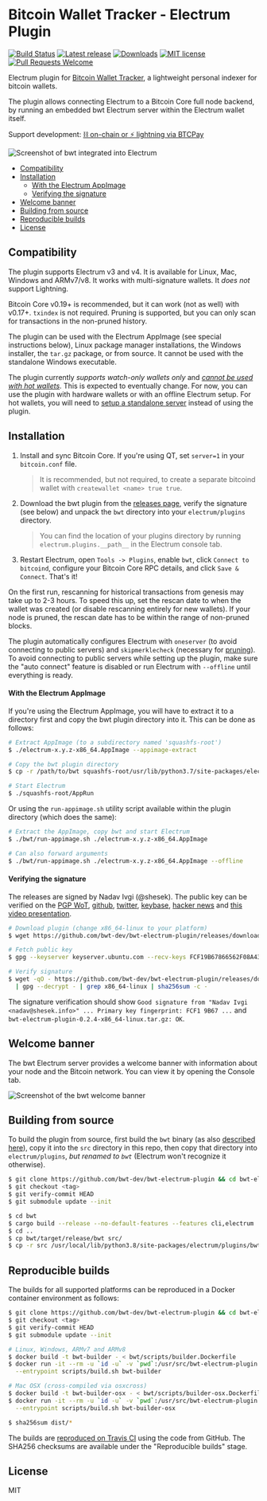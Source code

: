 # Bitcoin Wallet Tracker - Electrum Plugin

[![Build Status](https://travis-ci.org/bwt-dev/bwt-electrum-plugin.svg?branch=master)](https://travis-ci.org/bwt-dev/bwt-electrum-plugin)
[![Latest release](https://img.shields.io/github/v/release/bwt-dev/bwt-electrum-plugin?color=orange)](https://github.com/bwt-dev/bwt-electrum-plugin/releases/tag/v0.2.4)
[![Downloads](https://img.shields.io/github/downloads/bwt-dev/bwt/total.svg?color=blueviolet)](https://github.com/bwt-dev/bwt-electrum-plugin/releases)
[![MIT license](https://img.shields.io/github/license/bwt-dev/bwt-electrum-plugin.svg?color=yellow)](https://github.com/bwt-dev/bwt-electrum-plugin/blob/master/LICENSE)
[![Pull Requests Welcome](https://img.shields.io/badge/PRs-welcome-brightgreen.svg)](https://github.com/bwt-dev/bwt#developing)

<!-- TODO: change downloads counter back from main repo -->

Electrum plugin for [Bitcoin Wallet Tracker](https://github.com/bwt-dev/bwt), a lightweight personal indexer for bitcoin wallets.

The plugin allows connecting Electrum to a Bitcoin Core full node backend, by running
an embedded bwt Electrum server within the Electrum wallet itself.

Support development: [⛓️ on-chain or ⚡ lightning via BTCPay](https://btcpay.shesek.info/)

![Screenshot of bwt integrated into Electrum](https://raw.githubusercontent.com/bwt-dev/bwt-electrum-plugin/master/doc/electrum-plugin.png)

- [Compatibility](#compatibility)
- [Installation](#installation)
  - [With the Electrum AppImage](#with-the-electrum-appimage)
  - [Verifying the signature](#verifying-the-signature)
- [Welcome banner](#welcome-banner)
- [Building from source](#building-from-source)
- [Reproducible builds](#reproducible-builds)
- [License](#license)

## Compatibility

The plugin supports Electrum v3 and v4. It is available for Linux, Mac, Windows and ARMv7/v8. It works with multi-signature wallets. It *does not* support Lightning.

Bitcoin Core v0.19+ is recommended, but it can work (not as well) with v0.17+. `txindex` is not required.
Pruning is supported, but you can only scan for transactions in the non-pruned history.

The plugin can be used with the Electrum AppImage (see special instructions below), Linux package manager installations,
the Windows installer, the `tar.gz` package, or from source.
It cannot be used with the standalone Windows executable.

The plugin currently *supports watch-only wallets only* and [*cannot be used with hot wallets*](https://twitter.com/shesek/status/1275057901149667329). This is expected to eventually change.
For now, you can use the plugin with hardware wallets or with an offline Electrum setup.
For hot wallets, you will need to [setup a standalone server](https://github.com/bwt-dev/bwt#setting-up-bwt)
instead of using the plugin.

## Installation

1. Install and sync Bitcoin Core. If you're using QT, set `server=1` in your `bitcoin.conf` file.

   > It is recommended, but not required, to create a separate bitcoind wallet with `createwallet <name> true true`.

2. Download the bwt plugin from the [releases page](https://github.com/bwt-dev/bwt-electrum-plugin/releases),
   verify the signature (see below) and unpack the `bwt` directory into your `electrum/plugins` directory.

   > You can find the location of your plugins directory by running `electrum.plugins.__path__` in the Electrum console tab.

3. Restart Electrum, open `Tools -> Plugins`, enable `bwt`, click `Connect to bitcoind`, configure your Bitcoin Core RPC details, and click `Save & Connect`. That's it!

On the first run, rescanning for historical transactions from genesis may take up to 2-3 hours. To speed this up, set the rescan date to when
the wallet was created (or disable rescanning entirely for new wallets). If your node is pruned, the rescan date has to be within
the range of non-pruned blocks.

The plugin automatically configures Electrum with `oneserver` (to avoid connecting to public servers) and `skipmerklecheck` (necessary for [pruning](https://github.com/bwt-dev/bwt#pruning)).
To avoid connecting to public servers while setting up the plugin, make sure the "auto connect" feature is disabled or run Electrum with `--offline` until everything is ready.

#### With the Electrum AppImage

If you're using the Electrum AppImage, you will have to extract it to a directory first and copy the bwt plugin directory into it.
This can be done as follows:

```bash
# Extract AppImage (to a subdirectory named 'squashfs-root')
$ ./electrum-x.y.z-x86_64.AppImage --appimage-extract

# Copy the bwt plugin directory
$ cp -r /path/to/bwt squashfs-root/usr/lib/python3.7/site-packages/electrum/plugins/

# Start Electrum
$ ./squashfs-root/AppRun
```

Or using the `run-appimage.sh` utility script available within the plugin directory (which does the same):

```bash
# Extract the AppImage, copy bwt and start Electrum
$ ./bwt/run-appimage.sh ./electrum-x.y.z-x86_64.AppImage

# Can also forward arguments
$ ./bwt/run-appimage.sh ./electrum-x.y.z-x86_64.AppImage --offline
```

#### Verifying the signature

The releases are signed by Nadav Ivgi (@shesek).
The public key can be verified on
the [PGP WoT](http://keys.gnupg.net/pks/lookup?op=vindex&fingerprint=on&search=0x81F6104CD0F150FC),
[github](https://api.github.com/users/shesek/gpg_keys),
[twitter](https://twitter.com/shesek),
[keybase](https://keybase.io/nadav),
[hacker news](https://news.ycombinator.com/user?id=nadaviv)
and [this video presentation](https://youtu.be/SXJaN2T3M10?t=4).


```bash
# Download plugin (change x86_64-linux to your platform)
$ wget https://github.com/bwt-dev/bwt-electrum-plugin/releases/download/v0.2.4/bwt-electrum-plugin-0.2.4-x86_64-linux.tar.gz

# Fetch public key
$ gpg --keyserver keyserver.ubuntu.com --recv-keys FCF19B67866562F08A43AAD681F6104CD0F150FC

# Verify signature
$ wget -qO - https://github.com/bwt-dev/bwt-electrum-plugin/releases/download/v0.2.4/SHA256SUMS.asc \
  | gpg --decrypt - | grep x86_64-linux | sha256sum -c -
```

The signature verification should show `Good signature from "Nadav Ivgi <nadav@shesek.info>" ... Primary key fingerprint: FCF1 9B67 ...` and `bwt-electrum-plugin-0.2.4-x86_64-linux.tar.gz: OK`.

## Welcome banner

The bwt Electrum server provides a welcome banner with information about your node and the Bitcoin network.
You can view it by opening the Console tab.

![Screenshot of the bwt welcome banner](https://raw.githubusercontent.com/bwt-dev/bwt-electrum-plugin/master/doc/electrum-banner.png)

## Building from source

To build the plugin from source, first build the `bwt` binary (as also [described here](https://github.com/bwt-dev/bwt#from-source)),
copy it into the `src` directory in this repo, then copy that directory into `electrum/plugins`, *but renamed to `bwt`* (Electrum won't recognize it otherwise).

```bash
$ git clone https://github.com/bwt-dev/bwt-electrum-plugin && cd bwt-electrum-plugin
$ git checkout <tag>
$ git verify-commit HEAD
$ git submodule update --init

$ cd bwt
$ cargo build --release --no-default-features --features cli,electrum
$ cd ..
$ cp bwt/target/release/bwt src/
$ cp -r src /usr/local/lib/python3.8/site-packages/electrum/plugins/bwt
```

## Reproducible builds

The builds for all supported platforms can be reproduced in a Docker container environment as follows:

```bash
$ git clone https://github.com/bwt-dev/bwt-electrum-plugin && cd bwt-electrum-plugin
$ git checkout <tag>
$ git verify-commit HEAD
$ git submodule update --init

# Linux, Windows, ARMv7 and ARMv8
$ docker build -t bwt-builder - < bwt/scripts/builder.Dockerfile
$ docker run -it --rm -u `id -u` -v `pwd`:/usr/src/bwt-electrum-plugin -w /usr/src/bwt-electrum-plugin \
  --entrypoint scripts/build.sh bwt-builder

# Mac OSX (cross-compiled via osxcross)
$ docker build -t bwt-builder-osx - < bwt/scripts/builder-osx.Dockerfile
$ docker run -it --rm -u `id -u` -v `pwd`:/usr/src/bwt-electrum-plugin -w /usr/src/bwt-electrum-plugin \
  --entrypoint scripts/build.sh bwt-builder-osx

$ sha256sum dist/*
```

The builds are [reproduced on Travis CI](https://travis-ci.org/github/bwt-dev/bwt-electrum-plugin/branches) using the code from GitHub.
The SHA256 checksums are available under the "Reproducible builds" stage.

## License

MIT
